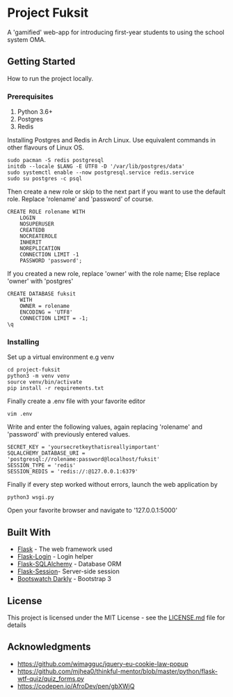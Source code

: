 # Project Fuksit

A 'gamified' web-app for introducing first-year students to using the school system OMA.

## Getting Started

How to run the project locally.

### Prerequisites
1. Python 3.6+
2. Postgres
3. Redis

Installing Postgres and Redis in Arch Linux.
 Use equivalent commands in other flavours of Linux OS. 

```
sudo pacman -S redis postgresql
initdb --locale $LANG -E UTF8 -D '/var/lib/postgres/data'
sudo systemctl enable --now postgresql.service redis.service
sudo su postgres -c psql
```
Then create a new role or skip to the next part if you want to use the
default role.
Replace 'rolename' and 'password' of course.
```
CREATE ROLE rolename WITH
	LOGIN
	NOSUPERUSER
	CREATEDB
	NOCREATEROLE
	INHERIT
	NOREPLICATION
	CONNECTION LIMIT -1
	PASSWORD 'password';
```
If you created a new role, replace 'owner' with the role name; Else replace 
'owner' with 'postgres'
```
CREATE DATABASE fuksit
    WITH 
    OWNER = rolename
    ENCODING = 'UTF8'
    CONNECTION LIMIT = -1;
\q
```

### Installing

Set up a virtual environment e.g venv

```
cd project-fuksit
python3 -m venv venv
source venv/bin/activate
pip install -r requirements.txt
```

Finally create a .env file with your favorite editor

```
vim .env
```
Write and enter the following values, again replacing
'rolename' and 'password' with previously entered values.
```
SECRET_KEY = 'yoursecretkeythatisreallyimportant'
SQLALCHEMY_DATABASE_URI = 'postgresql://rolename:password@localhost/fuksit'
SESSION_TYPE = 'redis'
SESSION_REDIS = 'redis://:@127.0.0.1:6379'
```
Finally if every step worked without errors,
 launch the web application by
```
python3 wsgi.py
```
Open your favorite browser and navigate to '127.0.0.1:5000'
## Built With

* [Flask](https://palletsprojects.com/p/flask/) - The web framework used
* [Flask-Login](https://flask-login.readthedocs.io/en/latest/) - Login helper
* [Flask-SQLAlchemy](https://flask-sqlalchemy.palletsprojects.com/en/2.x/) - Database ORM
* [Flask-Session](https://pythonhosted.org/Flask-Session/)- Server-side session
* [Bootswatch Darkly](https://bootswatch.com/darkly/) - Bootstrap 3

## License

This project is licensed under the MIT License - see the [LICENSE.md](LICENSE.md) file for details

## Acknowledgments

* https://github.com/wimagguc/jquery-eu-cookie-law-popup
* https://github.com/mjhea0/thinkful-mentor/blob/master/python/flask-wtf-quiz/quiz_forms.py
* https://codepen.io/AfroDev/pen/gbXWjQ
